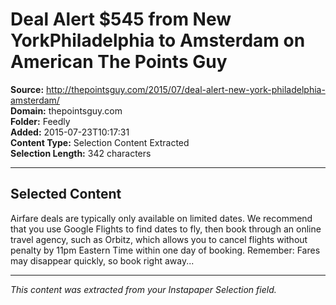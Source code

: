 # Deal Alert $545 from New YorkPhiladelphia to Amsterdam on American The Points Guy

**Source:** http://thepointsguy.com/2015/07/deal-alert-new-york-philadelphia-amsterdam/  
**Domain:** thepointsguy.com  
**Folder:** Feedly  
**Added:** 2015-07-23T10:17:31  
**Content Type:** Selection Content Extracted  
**Selection Length:** 342 characters  


---

## Selected Content

Airfare deals are typically only available on limited dates. We recommend that you use Google Flights to find dates to fly, then book through an online travel agency, such as Orbitz, which allows you to cancel flights without penalty by 11pm Eastern Time within one day of booking. Remember: Fares may disappear quickly, so book right away...

---

*This content was extracted from your Instapaper Selection field.*